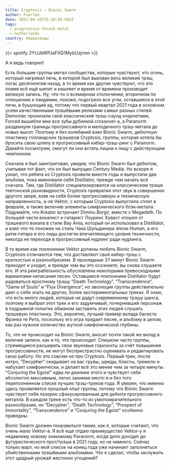 ```yaml
---
title: Cryptosis — Bionic Swarm
author: Fuerlee
date: 2021-04-18T15:10:59.582Z
tags:
  - progressive thrash metal
  - netherlands
country: Нидерланды
---
```

{{< spotify 2YUJbWPJaFXQ1MybUzjrmn >}}

А я ведь говорил!

Есть большие группы метал сообщества, которые чувствуют, что огонь, который нагревал печь, в которой был выкован весь великий трэш, погас десятилетия назад, в то время как другие чувствуют, что это пламя всё ещё шипит и кашляет и время от времени производит великую запись. Ну, что-то о всемирном отключении, вторичном по отношению к пандемии, похоже, подогрело все угли, оставшиеся в этой печи, в бушующий ад, потому что первый квартал 2021 года в основном усеян качественными трэшёвыми релизами самых разных стилей. Demoniac пронизали свой классический трэш-саунд кларнетами, Forced вышибли мне все зубы дубинкой crossover-а, а Paranorm раздвинули границы прогрессивного и мелодичного трэш-метала до новых высот. Поэтому я без колебаний взял Bionic Swarm, дебютную пластинку голландских трэшеров Cryptosis, группы, которая хотела бы бросить свою шляпу в прогрессивный кибер-трэш-ринг с Paranorm. Давайте посмотрим, смогут ли они встать лицом к лицу с действующим чемпионом.



Сначала я был заинтригован, увидев, что Bionic Swarm был дебютом, учитывая тот факт, что он был выпущен Century Media. Но вскоре я узнал, что ребята из Cryptosis провели вместе годы и выпустили два альбома, пока именовали себя Distillator, прежде чем начать всё сначала. Там, где Distillator специализировался на классическом трэше тевтонской разновидности, Cryptosis превратил этот звук в совершенно другого зверя, взяв на себя более прогрессивную и техническую направленность, а-ля Vektor, с которым Cryptosis выпустила сплит в феврале, а также включив элементы симфонического блэк-метала. Подумайте, что Kreator встречает Dimmu Borgir, вместе с Megadeth. По большей части вокалист и гитарист Лоуренс Хуваст отошел от трэшевого вокала в стиле Bay Area, который он использовал в Distillator, и взял что-то похожее на стиль Чака Шульдинера эпохи Human, а его ритм-гитара и его лиды достигли впечатляющего уровня техничности, никогда не переходя в прогрессивный нудлинг ради нудлинга.



В то время как поклонники Vektor должны любить Bionic Swarm, Cryptosis отличаются тем, что доставляют свой кибер-трэш с краткостью и разнообразием. В прохладные 37 минут Bionic Swarm приходит и уходит, и прежде чем вы это осознаете, вы снова слушаете его. И эта реиграбельность обусловлена некоторыми превосходными вариантами написания песен. Оставшиеся поклонники Distillator будут радоваться яростному трэшу “Death Technology”, “Transcendence”, “Game of Souls” и “Flux Divergence”, но эволюция группы действительно дает о себе знать на других, более экспериментальных треках. Я знаю, что есть много людей, которые не дадут современному трэшу шанса, поэтому я выбрал этот трек и его задумчивый, почерневший персонаж в подрывной попытке обманом заставить этих людей слушать трэшевую пластинку. Это, вероятно, лучший пример вклада басиста Фрэнка те Рита, поскольку его игра придает песне, и альбому в целом, как раз нужное количество жуткой симфонической глубины.



То, что не происходит на Bionic Swarm, вносит почти такой же вклад в величие записи, как и то, что происходит. Слишком часто группы, стремящиеся расширить свои звуковые горизонты за счёт повышения прогрессивности, не могут беспристрастно оценивать и редактировать свою работу. Но это совсем не про Cryptosis. Первый трек, после интро, “Decypher” скидывает на вас грувы, шреды, бласты, тремоло и набухает симфонически, и делает всё это менее чем за четыре минуты. "Conjuring the Egoist” едва ли длиннее этого и чувствует себя абсолютно массивным, легко занимая место в и без того переполненном списке лучших трэш-треков года. Я уверен, что именно здесь проявляется прошлый опыт группы, потому что Bionic Swarm чувствует себя лазерно сфокусированным для дебюта прогрессивного металла. В каждом треке есть что-то из умопомрачительного разнообразия, но “Decypher”, “Death Technology”, “Prospect of Immortality”, “Transcendence” и “Conjuring the Egoist” особенно праведны.



Bionic Swarm должен понравиться таким, как я, которые считают, что очень мало Vektor-а. Я всё еще отдаю преимущество Vektor-у и недавнему новому знакомому Paranorm, когда дело доходит до футуристического прог/трэша в 2021 году, но не намного. Сейчас только март, но мой список на конец года уже начинает заполняться убийственными трэшёвыми альбомами. Что я сделал, чтобы заслужить этот щедрый урожай жестоких угощений?